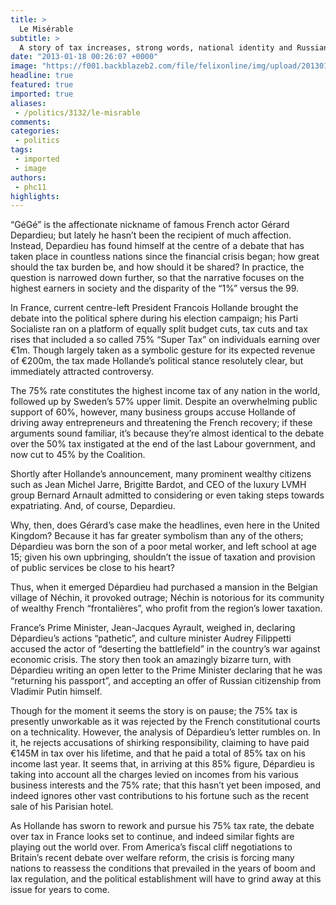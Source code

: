```yaml
---
title: >
  Le Misérable
subtitle: >
  A story of tax increases, strong words, national identity and Russian passports. Not up for nominations at the Oscars
date: "2013-01-18 00:26:07 +0000"
image: "https://f001.backblazeb2.com/file/felixonline/img/upload/201301180026-tna08-french-film-star-gerard-depardieu-42c8-diaporama.jpg"
headline: true
featured: true
imported: true
aliases:
 - /politics/3132/le-misrable
comments:
categories:
 - politics
tags:
 - imported
 - image
authors:
 - phc11
highlights:
---
```


“GéGé” is the affectionate nickname of famous French actor Gérard Depardieu; but lately he hasn’t been the recipient of much affection. Instead, Depardieu has found himself at the centre of a debate that has taken place in countless nations since the financial crisis began; how great should the tax burden be, and how should it be shared? In practice, the question is narrowed down further, so that the narrative focuses on the highest earners in society and the disparity of the “1%” versus the 99.

In France, current centre-left President Francois Hollande brought the debate into the political sphere during his election campaign; his Parti Socialiste ran on a platform of equally split budget cuts, tax cuts and tax rises that included a so called 75% “Super Tax” on individuals earning over €1m. Though largely taken as a symbolic gesture for its expected revenue of €200m, the tax made Hollande’s political stance resolutely clear, but immediately attracted controversy.

The 75% rate constitutes the highest income tax of any nation in the world, followed up by Sweden’s 57% upper limit. Despite an overwhelming public support of 60%, however, many business groups accuse Hollande of driving away entrepreneurs and threatening the French recovery; if these arguments sound familiar, it’s because they’re almost identical to the debate over the 50% tax instigated at the end of the last Labour government, and now cut to 45% by the Coalition.

Shortly after Hollande’s announcement, many prominent wealthy citizens such as Jean Michel Jarre, Brigitte Bardot, and CEO of the luxury LVMH group Bernard Arnault admitted to considering or even taking steps towards expatriating. And, of course, Depardieu.

Why, then, does Gérard’s case make the headlines, even here in the United Kingdom? Because it has far greater symbolism than any of the others; Dépardieu was born the son of a poor metal worker, and left school at age 15; given his own upbringing, shouldn’t the issue of taxation and provision of public services be close to his heart?

Thus, when it emerged Dépardieu had purchased a mansion in the Belgian village of Néchin, it provoked outrage; Néchin is notorious for its community of wealthy French “frontalières”, who profit from the region’s lower taxation.

France’s Prime Minister, Jean-Jacques Ayrault, weighed in, declaring Dépardieu’s actions “pathetic”, and culture minister Audrey Filippetti accused the actor of “deserting the battlefield” in the country’s war against economic crisis. The story then took an amazingly bizarre turn, with Dépardieu writing an open letter to the Prime Minister declaring that he was “returning his passport”, and accepting an offer of Russian citizenship from Vladimir Putin himself.

Though for the moment it seems the story is on pause; the 75% tax is presently unworkable as it was rejected by the French constitutional courts on a technicality. However, the analysis of Dépardieu’s letter rumbles on. In it, he rejects accusations of shirking responsibility, claiming to have paid €145M in tax over his lifetime, and that he paid a total of 85% tax on his income last year. It seems that, in arriving at this 85% figure, Dépardieu is taking into account all the charges levied on incomes from his various business interests and the 75% rate; that this hasn’t yet been imposed, and indeed ignores other vast contributions to his fortune such as the recent sale of his Parisian hotel.

As Hollande has sworn to rework and pursue his 75% tax rate, the debate over tax in France looks set to continue, and indeed similar fights are playing out the world over. From America’s fiscal cliff negotiations to Britain’s recent debate over welfare reform, the crisis is forcing many nations to reassess the conditions that prevailed in the years of boom and lax regulation, and the political establishment will have to grind away at this issue for years to come.
